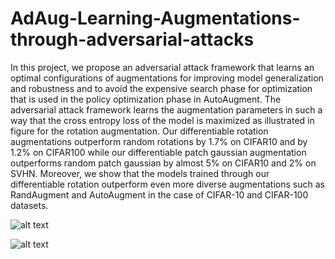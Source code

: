 # AdAug-Learning-Augmentations-through-adversarial-attacks
In this project, we propose an adversarial attack framework that learns an optimal configurations of augmentations for improving model generalization and robustness and to avoid the expensive search phase for optimization that is used in the policy optimization phase in AutoAugment. The adversarial attack framework learns the augmentation parameters in such a way that the cross entropy loss of the model is maximized as illustrated in figure for the rotation augmentation.  Our differentiable
rotation augmentations outperform random rotations by 1.7% on CIFAR10 and by 1.2% on CIFAR100 while our differentiable patch gaussian augmentation outperforms random patch gaussian by almost 5% on CIFAR10 and 2% on SVHN. Moreover, we show that the models trained through our differentiable rotation outperform even more diverse augmentations such as RandAugment and AutoAugment in the case of CIFAR-10 and CIFAR-100 datasets.

![alt text](https://i.ibb.co/YkGz1j7/Differentiable-Rotation-1.jpg)


![alt text](https://i.ibb.co/44Cb7QZ/Adv.png)
